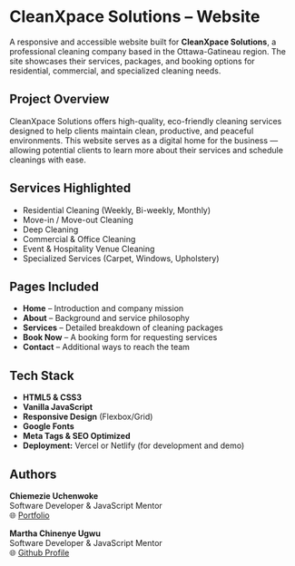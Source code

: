 # CleanXpace Solutions – Website

A responsive and accessible website built for **CleanXpace Solutions**, a professional cleaning company based in the Ottawa-Gatineau region. The site showcases their services, packages, and booking options for residential, commercial, and specialized cleaning needs.

## Project Overview

CleanXpace Solutions offers high-quality, eco-friendly cleaning services designed to help clients maintain clean, productive, and peaceful environments. This website serves as a digital home for the business — allowing potential clients to learn more about their services and schedule cleanings with ease.

## Services Highlighted

- Residential Cleaning (Weekly, Bi-weekly, Monthly)
- Move-in / Move-out Cleaning
- Deep Cleaning
- Commercial & Office Cleaning
- Event & Hospitality Venue Cleaning
- Specialized Services (Carpet, Windows, Upholstery)

## Pages Included

- **Home** – Introduction and company mission  
- **About** – Background and service philosophy  
- **Services** – Detailed breakdown of cleaning packages  
- **Book Now** – A booking form for requesting services  
- **Contact** – Additional ways to reach the team  

## Tech Stack

- **HTML5 & CSS3**
- **Vanilla JavaScript**
- **Responsive Design** (Flexbox/Grid)
- **Google Fonts**
- **Meta Tags & SEO Optimized**
- **Deployment:** Vercel or Netlify (for development and demo)

## Authors

**Chiemezie Uchenwoke**  
Software Developer & JavaScript Mentor   
🌐 [Portfolio](https://chiemezie-uchenwoke.vercel.app)  

**Martha Chinenye Ugwu**  
Software Developer & JavaScript Mentor   
🌐 [Github Profile](https://github.com/Martha22favour97)  